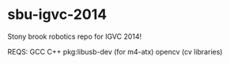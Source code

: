 sbu-igvc-2014
=============


Stony brook robotics repo for IGVC 2014!


REQS:
GCC
C++
pkg:libusb-dev (for m4-atx)
opencv (cv libraries) 
